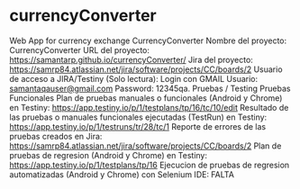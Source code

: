 # currencyConverter
Web App for currency exchange
CurrencyConverter
Nombre del proyecto: CurrencyConverter
URL del proyecto: https://samantarp.github.io/currencyConverter/
Jira del proyecto: https://samrp84.atlassian.net/jira/software/projects/CC/boards/2
Usuario de acceso a JIRA/Testiny (Solo lectura):
Login con GMAIL
Usuario: samantaqauser@gmail.com
Password: 12345qa.
Pruebas / Testing
Pruebas Funcionales
Plan de pruebas manuales o funcionales (Android y Chrome) en Testiny: https://app.testiny.io/p/1/testplans/tp/16/tc/10/edit
Resultado de las pruebas o manuales funcionales ejecutadas (TestRun) en Testiny: https://app.testiny.io/p/1/testruns/tr/28/tc/1
Reporte de errores de las pruebas creados en Jira: https://samrp84.atlassian.net/jira/software/projects/CC/boards/2
Plan de pruebas de regresion (Android y Chrome) en Testiny: https://app.testiny.io/p/1/testplans/tp/16
Ejecucion de pruebas de regresion automatizadas (Android y Chrome) con Selenium IDE: FALTA
